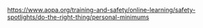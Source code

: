 https://www.aopa.org/training-and-safety/online-learning/safety-spotlights/do-the-right-thing/personal-minimums